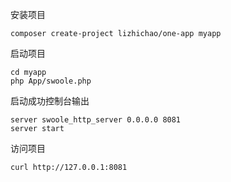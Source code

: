安装项目
```
composer create-project lizhichao/one-app myapp
```
启动项目
```shell
cd myapp
php App/swoole.php
```
启动成功控制台输出
```
server swoole_http_server 0.0.0.0 8081
server start
```

访问项目
```shell
curl http://127.0.0.1:8081
```
